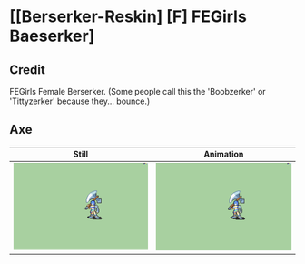 # [\[Berserker-Reskin\] \[F\] FEGirls Baeserker]

## Credit

FEGirls Female Berserker. (Some people call this the 'Boobzerker' or 'Tittyzerker' because they... bounce.)

## Axe

| Still | Animation |
| :---: | :-------: |
| ![Axe still](./Axe_000.png) | ![Axe animation](./Axe.gif) |
